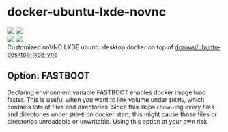 # docker-ubuntu-lxde-novnc
[![](https://images.microbadger.com/badges/version/hdavid0510/ubuntu-desktop-lxde-vnc.svg)](https://microbadger.com/images/hdavid0510/ubuntu-desktop-lxde-vnc:latest)
[![](https://images.microbadger.com/badges/image/hdavid0510/ubuntu-desktop-lxde-vnc.svg)](https://microbadger.com/images/hdavid0510/ubuntu-desktop-lxde-vnc:latest)  
[![](https://images.microbadger.com/badges/image/hdavid0510/ubuntu-desktop-lxde-vnc:version-0.5.svg)](https://microbadger.com/images/hdavid0510/ubuntu-desktop-lxde-vnc:version-0.5)
[![](https://images.microbadger.com/badges/version/hdavid0510/ubuntu-desktop-lxde-vnc:version-0.5.svg)](https://microbadger.com/images/hdavid0510/ubuntu-desktop-lxde-vnc:version-0.5)  
Customized noVNC LXDE ubuntu desktop docker on top of [dorowu/ubuntu-desktop-lxde-vnc](https://hub.docker.com/r/dorowu/ubuntu-desktop-lxde-vnc)

## Option: FASTBOOT
Declaring environment variable FASTBOOT enables docker image load faster. This is useful when you want to link volume under `$HOME`, which contains lots of files and directories. Since this skips `chown`-ing every files and directories under `$HOME` on docker start, this might cause those files or directories unreadable or unwritable. Using this option at your own risk.
